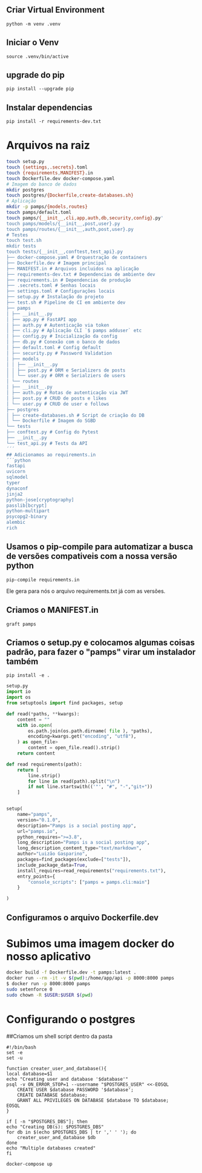 ## Criar Virtual Environment 
    python -m venv .venv

## Iniciar o Venv 
    source .venv/bin/active

## upgrade do pip
    pip install --upgrade pip

## Instalar dependencias 
    pip install -r requirements-dev.txt


# Arquivos na raiz
```bash
touch setup.py
touch {settings,.secrets}.toml
touch {requirements,MANIFEST}.in
touch Dockerfile.dev docker-compose.yaml
# Imagem do banco de dados
mkdir postgres
touch postgres/{Dockerfile,create-databases.sh}
# Aplicação
mkdir -p pamps/{models,routes}
touch pamps/default.toml
touch pamps/{__init__,cli,app,auth,db,security,config}.py'
touch pamps/models/{__init__,post,user}.py
touch pamps/routes/{__init__,auth,post,user}.py
# Testes
touch test.sh
mkdir tests
touch tests/{__init__,conftest,test_api}.py
├── docker-compose.yaml # Orquestração de containers
├── Dockerfile.dev # Imagem principal
├── MANIFEST.in # Arquivos incluidos na aplicação
├── requirements-dev.txt # Dependencias de ambiente dev
├── requirements.in # Dependencias de produção
├── .secrets.toml # Senhas locais
├── settings.toml # Configurações locais
├── setup.py # Instalação do projeto
├── test.sh # Pipeline de CI em ambiente dev
├── pamps
│ ├── __init__.py
│ ├── app.py # FastAPI app
│ ├── auth.py # Autenticação via token
│ ├── cli.py # Aplicação CLI `$ pamps adduser` etc
│ ├── config.py # Inicialização da config
│ ├── db.py # Conexão com o banco de dados
│ ├── default.toml # Config default
│ ├── security.py # Password Validation
│ ├── models
│ │ ├── __init__.py
│ │ ├── post.py # ORM e Serializers de posts
│ │ └── user.py # ORM e Serialziers de users
│ └── routes
│ ├── __init__.py
│ ├── auth.py # Rotas de autenticação via JWT
│ ├── post.py # CRUD de posts e likes
│ └── user.py # CRUD de user e follows
├── postgres
│ ├── create-databases.sh # Script de criação do DB
│ └── Dockerfile # Imagem do SGBD
└── tests
├── conftest.py # Config do Pytest
├── __init__.py
└── test_api.py # Tests da API
´´´
## Adicionamos ao requirements.in
´´´python
fastapi
uvicorn
sqlmodel
typer
dynaconf
jinja2
python-jose[cryptography]
passlib[bcrypt]
python-multipart
psycopg2-binary
alembic
rich
```

## Usamos o pip-compile para automatizar a busca de versões compativeis com a nossa versão python
    pip-compile requirements.in
Ele gera para nós o arquivo requirements.txt já com as versões.

## Criamos o MANIFEST.in
    graft pamps

## Criamos o setup.py e colocamos algumas coisas padrão, para fazer o "pamps" virar um instalador também
    pip install -e .
```python
setup.py
import io 
import os
from setuptools import find packages, setup 

def read(*paths, **kwargs):
    content = ""
    with io.open(
        os.path.join(os.path.dirname( file ), *paths),
        encoding=kwargs.get("encoding", "utf8"),
    ) as open_file>
        content = open_file.read().strip()
    return content

def read requirements(path):
    return [
        line.strip()
        for line in read(path).split("\n")
        if not line.startswith(('"', "#", "-","git+"))
    ]


setup(
    name="pamps",
    version="0.1.0",
    description="Pamps is a social posting app",
    url="pamps.io",
    python_requires=">=3.8",
    long_description="Pamps is a social posting app",
    long_description_content_type="text/markdown",
    author="Luizão Gasparino",
    packages=find_packages(exclude=["tests"]),
    include_package_data=True,
    install_requires=read_requirements("requirements.txt"),
    entry_points={
        "console_scripts": ["pamps = pamps.cli:main"]
    }

)
```
## Configuramos o arquivo Dockerfile.dev

# Subimos uma imagem docker do nosso aplicativo 
```bash
docker build -f Dockerfile.dev -t pamps:latest . 
docker run --rm -it -v $(pwd):/home/app/api -p 8000:8000 pamps
$ docker run -p 8000:8000 pamps
sudo setenforce 0
sudo chown -R $USER:$USER $(pwd)
```
# Configurando o postgres

##Criamos um shell script dentro da pasta 
```shell
#!/bin/bash
set -e
set -u 

function creater_user_and_database(){
local database=$1
echo "Creating user and database '$database'"
psql -v ON_ERROR_STOP=1 --username "$POSTGRES_USER" <<-EOSQL
    CREATE USER $database PASSWORD '$database';
    CREATE DATABASE $database;
    GRANT ALL PRIVILEGES ON DATABASE $database TO $database;
EOSQL
}

if [ -n "$POSTGRES_DBS"]; then
echo "Creating DB(s): $POSTGRES_DBS"
for db in $(echo $POSTGRES_DBS | tr ',' ' '); do
    creater_user_and_database $db
done
echo "Multiple databases created"
fi 
```
    docker-compose up
